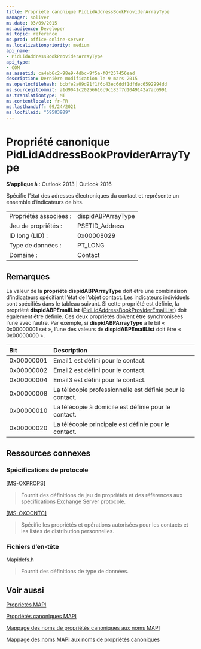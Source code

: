 ```yaml
---
title: Propriété canonique PidLidAddressBookProviderArrayType
manager: soliver
ms.date: 03/09/2015
ms.audience: Developer
ms.topic: reference
ms.prod: office-online-server
ms.localizationpriority: medium
api_name:
- PidLidAddressBookProviderArrayType
api_type:
- COM
ms.assetid: ca4eb6c2-98e9-4dbc-9f5a-f0f257456ead
description: Dernière modification le 9 mars 2015
ms.openlocfilehash: bcbfe2a09d91f1f6c43ec6ddf1dfdec6592994dd
ms.sourcegitcommit: a1d9041c20256616c9c183f7d1049142a7ac6991
ms.translationtype: MT
ms.contentlocale: fr-FR
ms.lasthandoff: 09/24/2021
ms.locfileid: "59583989"
---
```

# <a name="pidlidaddressbookproviderarraytype-canonical-property"></a>Propriété canonique PidLidAddressBookProviderArrayType

  
  
**S’applique à** : Outlook 2013 | Outlook 2016 
  
Spécifie l’état des adresses électroniques du contact et représente un ensemble d’indicateurs de bits.
  
|||
|:-----|:-----|
|Propriétés associées :  <br/> |dispidABPArrayType  <br/> |
|Jeu de propriétés :  <br/> |PSETID_Address  <br/> |
|ID long (LID) :  <br/> |0x00008029  <br/> |
|Type de données :  <br/> |PT_LONG  <br/> |
|Domaine :  <br/> |Contact  <br/> |
   
## <a name="remarks"></a>Remarques

La valeur de la **propriété dispidABPArrayType** doit être une combinaison d’indicateurs spécifiant l’état de l’objet contact. Les indicateurs individuels sont spécifiés dans le tableau suivant. Si cette propriété est définie, la propriété **dispidABPEmailList** ([PidLidAddressBookProviderEmailList](pidlidaddressbookprovideremaillist-canonical-property.md)) doit également être définie. Ces deux propriétés doivent être synchronisées l’une avec l’autre. Par exemple, si **dispidABPArrayType** a le bit « 0x00000001 set », l’une des valeurs de **dispidABPEmailList** doit être « 0x00000000 ». 
  
|**Bit**|**Description**|
|:-----|:-----|
|0x00000001  <br/> |Email1 est défini pour le contact.  <br/> |
|0x00000002  <br/> |Email2 est défini pour le contact.  <br/> |
|0x00000004  <br/> |Email3 est défini pour le contact.  <br/> |
|0x00000008  <br/> |La télécopie professionnelle est définie pour le contact.  <br/> |
|0x00000010  <br/> |La télécopie à domicile est définie pour le contact.  <br/> |
|0x00000020  <br/> |La télécopie principale est définie pour le contact.  <br/> |
   
## <a name="related-resources"></a>Ressources connexes

### <a name="protocol-specifications"></a>Spécifications de protocole

[[MS-OXPROPS]](https://msdn.microsoft.com/library/f6ab1613-aefe-447d-a49c-18217230b148%28Office.15%29.aspx)
  
> Fournit des définitions de jeu de propriétés et des références aux spécifications Exchange Server protocole.
    
[[MS-OXOCNTC]](https://msdn.microsoft.com/library/9b636532-9150-4836-9635-9c9b756c9ccf%28Office.15%29.aspx)
  
> Spécifie les propriétés et opérations autorisées pour les contacts et les listes de distribution personnelles.
    
### <a name="header-files"></a>Fichiers d’en-tête

Mapidefs.h
  
> Fournit des définitions de type de données.
    
## <a name="see-also"></a>Voir aussi



[Propriétés MAPI](mapi-properties.md)
  
[Propriétés canoniques MAPI](mapi-canonical-properties.md)
  
[Mappage des noms de propriétés canoniques aux noms MAPI](mapping-canonical-property-names-to-mapi-names.md)
  
[Mappage des noms MAPI aux noms de propriétés canoniques](mapping-mapi-names-to-canonical-property-names.md)

